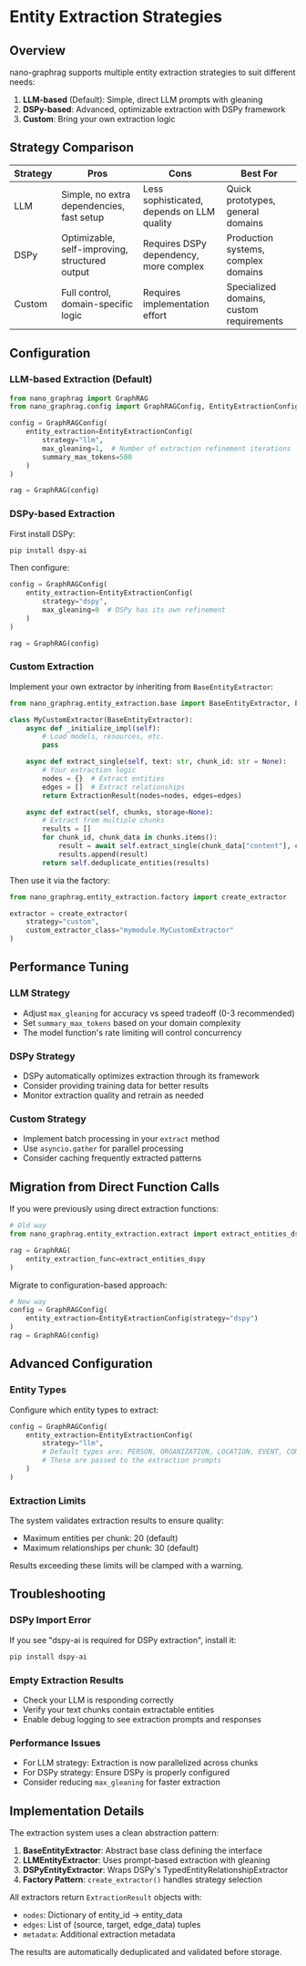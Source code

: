 # Entity Extraction Strategies

## Overview

nano-graphrag supports multiple entity extraction strategies to suit different needs:

1. **LLM-based** (Default): Simple, direct LLM prompts with gleaning
2. **DSPy-based**: Advanced, optimizable extraction with DSPy framework
3. **Custom**: Bring your own extraction logic

## Strategy Comparison

| Strategy | Pros | Cons | Best For |
|----------|------|------|----------|
| LLM | Simple, no extra dependencies, fast setup | Less sophisticated, depends on LLM quality | Quick prototypes, general domains |
| DSPy | Optimizable, self-improving, structured output | Requires DSPy dependency, more complex | Production systems, complex domains |
| Custom | Full control, domain-specific logic | Requires implementation effort | Specialized domains, custom requirements |

## Configuration

### LLM-based Extraction (Default)

```python
from nano_graphrag import GraphRAG
from nano_graphrag.config import GraphRAGConfig, EntityExtractionConfig

config = GraphRAGConfig(
    entity_extraction=EntityExtractionConfig(
        strategy="llm",
        max_gleaning=1,  # Number of extraction refinement iterations
        summary_max_tokens=500
    )
)

rag = GraphRAG(config)
```

### DSPy-based Extraction

First install DSPy:
```bash
pip install dspy-ai
```

Then configure:
```python
config = GraphRAGConfig(
    entity_extraction=EntityExtractionConfig(
        strategy="dspy",
        max_gleaning=0  # DSPy has its own refinement
    )
)

rag = GraphRAG(config)
```

### Custom Extraction

Implement your own extractor by inheriting from `BaseEntityExtractor`:

```python
from nano_graphrag.entity_extraction.base import BaseEntityExtractor, ExtractionResult

class MyCustomExtractor(BaseEntityExtractor):
    async def _initialize_impl(self):
        # Load models, resources, etc.
        pass

    async def extract_single(self, text: str, chunk_id: str = None):
        # Your extraction logic
        nodes = {}  # Extract entities
        edges = []  # Extract relationships
        return ExtractionResult(nodes=nodes, edges=edges)

    async def extract(self, chunks, storage=None):
        # Extract from multiple chunks
        results = []
        for chunk_id, chunk_data in chunks.items():
            result = await self.extract_single(chunk_data["content"], chunk_id)
            results.append(result)
        return self.deduplicate_entities(results)
```

Then use it via the factory:
```python
from nano_graphrag.entity_extraction.factory import create_extractor

extractor = create_extractor(
    strategy="custom",
    custom_extractor_class="mymodule.MyCustomExtractor"
)
```

## Performance Tuning

### LLM Strategy
- Adjust `max_gleaning` for accuracy vs speed tradeoff (0-3 recommended)
- Set `summary_max_tokens` based on your domain complexity
- The model function's rate limiting will control concurrency

### DSPy Strategy
- DSPy automatically optimizes extraction through its framework
- Consider providing training data for better results
- Monitor extraction quality and retrain as needed

### Custom Strategy
- Implement batch processing in your `extract` method
- Use `asyncio.gather` for parallel processing
- Consider caching frequently extracted patterns

## Migration from Direct Function Calls

If you were previously using direct extraction functions:

```python
# Old way
from nano_graphrag.entity_extraction.extract import extract_entities_dspy

rag = GraphRAG(
    entity_extraction_func=extract_entities_dspy
)
```

Migrate to configuration-based approach:

```python
# New way
config = GraphRAGConfig(
    entity_extraction=EntityExtractionConfig(strategy="dspy")
)
rag = GraphRAG(config)
```

## Advanced Configuration

### Entity Types

Configure which entity types to extract:

```python
config = GraphRAGConfig(
    entity_extraction=EntityExtractionConfig(
        strategy="llm",
        # Default types are: PERSON, ORGANIZATION, LOCATION, EVENT, CONCEPT
        # These are passed to the extraction prompts
    )
)
```

### Extraction Limits

The system validates extraction results to ensure quality:

- Maximum entities per chunk: 20 (default)
- Maximum relationships per chunk: 30 (default)

Results exceeding these limits will be clamped with a warning.

## Troubleshooting

### DSPy Import Error
If you see "dspy-ai is required for DSPy extraction", install it:
```bash
pip install dspy-ai
```

### Empty Extraction Results
- Check your LLM is responding correctly
- Verify your text chunks contain extractable entities
- Enable debug logging to see extraction prompts and responses

### Performance Issues
- For LLM strategy: Extraction is now parallelized across chunks
- For DSPy strategy: Ensure DSPy is properly configured
- Consider reducing `max_gleaning` for faster extraction

## Implementation Details

The extraction system uses a clean abstraction pattern:

1. **BaseEntityExtractor**: Abstract base class defining the interface
2. **LLMEntityExtractor**: Uses prompt-based extraction with gleaning
3. **DSPyEntityExtractor**: Wraps DSPy's TypedEntityRelationshipExtractor
4. **Factory Pattern**: `create_extractor()` handles strategy selection

All extractors return `ExtractionResult` objects with:
- `nodes`: Dictionary of entity_id -> entity_data
- `edges`: List of (source, target, edge_data) tuples
- `metadata`: Additional extraction metadata

The results are automatically deduplicated and validated before storage.